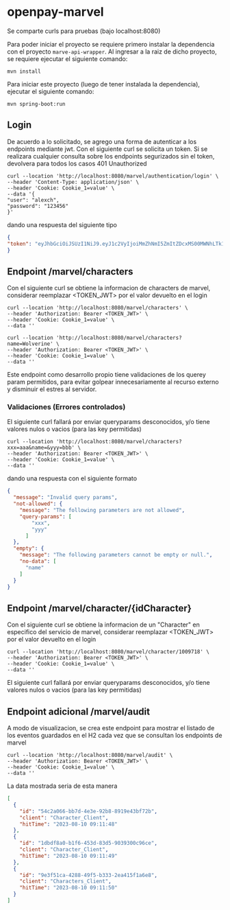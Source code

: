 # openpay-marvel

Se comparte curls para pruebas (bajo localhost:8080)

Para poder iniciar el proyecto se requiere primero instalar la dependencia con el proyecto ```marve-api-wrapper```. Al ingresar a la raiz de dicho proyecto, se requiere ejecutar el siguiente comando:

```shell
mvn install
```

Para iniciar este proyecto (luego de tener instalada la dependencia), ejecutar el siguiente comando:

```shell
mvn spring-boot:run
```

## Login
De acuerdo a lo solicitado, se agrego una forma de autenticar a los endpoints mediante jwt. Con el siguiente curl se solicita un token.
Si se realizara cualquier consulta sobre los endpoints segurizados sin el token, devolvera para todos los casos 401 Unauthorized

```shell
curl --location 'http://localhost:8080/marvel/authentication/login' \
--header 'Content-Type: application/json' \
--header 'Cookie: Cookie_1=value' \
--data '{
"user": "alexch",
"password": "123456"
}'
```

dando una respuesta del siguiente tipo
```json
{
"token": "eyJhbGciOiJSUzI1NiJ9.eyJ1c2VyIjoiMmZhNmI5ZmItZDcxMS00MWNhLTk1NjctZTJjMDE2MTc0ZTE4IiwidXNlcl9uYW1lIjoiYWxleGNoIiwiZXhwIjoxNjkxNjgwMDc2fQ.ZOiHitCOa1jgmS3717nIlW8pdZfabeSM77ZN2K2I-2rDnhQvwYLqVfvyuBXs0H69BuiX4z0ngwfWEMNA3Fo-YMYa9zuH3P-Dfbw-Bvh5iCgz8MhSS4Sm2pr67qXwlZnbSsgzj2LTCUpJrF-6jQt0iQ0uPJXI_4RIIiFUxi64c3bns9MsNr69_miMhvmC1Tv5xhdD_7NMQO4ANuT_Tw8f7MgtK--jj9IHaCM--IfyeeVJVE16r1Kp3wd7J8Rc-mO6HCe-zymcSLH7uLzxhaS5RiOJNVNpWy8o-p0LMhhrKKd--7ezav40ELRwgakvu7SxqNTAyY3zB_1F3rHC509LQw"
}
```

## Endpoint /marvel/characters
Con el siguiente curl se obtiene la informacion de characters de marvel, considerar reemplazar <TOKEN_JWT> por el valor devuelto en el login

```shell
curl --location 'http://localhost:8080/marvel/characters' \
--header 'Authorization: Bearer <TOKEN_JWT>' \
--header 'Cookie: Cookie_1=value' \
--data ''
```

```shell
curl --location 'http://localhost:8080/marvel/characters?name=Wolverine' \
--header 'Authorization: Bearer <TOKEN_JWT>' \
--header 'Cookie: Cookie_1=value' \
--data ''
```

Este endpoint como desarrollo propio tiene validaciones de los querey param permitidos, para evitar golpear innecesariamente al recurso externo y disminuir el estres al servidor.

### Validaciones (Errores controlados)
El siguiente curl fallará por enviar queryparams desconocidos, y/o tiene valores nulos o vacios (para las key permitidas)

```shell
curl --location 'http://localhost:8080/marvel/characters?xxx=aaa&name=&yyy=bbb' \
--header 'Authorization: Bearer <TOKEN_JWT>' \
--header 'Cookie: Cookie_1=value' \
--data ''
```
dando una respuesta con el siguiente formato
```json
{
  "message": "Invalid query params",
  "not-allowed": {
    "message": "The following parameters are not allowed",
    "query-params": [
        "xxx",
        "yyy"
      ]
  },
  "empty": {
    "message": "The following parameters cannot be empty or null.",
    "no-data": [
      "name"
    ]
  }
}
```


## Endpoint /marvel/character/{idCharacter}
Con el siguiente curl se obtiene la informacion de un "Character" en especifico del servicio de marvel, considerar reemplazar <TOKEN_JWT> por el valor devuelto en el login

```shell
curl --location 'http://localhost:8080/marvel/character/1009718' \
--header 'Authorization: Bearer <TOKEN_JWT>' \
--header 'Cookie: Cookie_1=value' \
--data ''
```

El siguiente curl fallará por enviar queryparams desconocidos, y/o tiene valores nulos o vacios (para las key permitidas)


## Endpoint adicional /marvel/audit
A modo de visualizacion, se crea este endpoint para mostrar el listado de los eventos guardados en el H2 cada vez que se consultan los endpoints de marvel

```shell
curl --location 'http://localhost:8080/marvel/audit' \
--header 'Authorization: Bearer <TOKEN_JWT>' \
--header 'Cookie: Cookie_1=value' \
--data ''
```

La data mostrada seria de esta manera

```json
[
  {
    "id": "54c2a066-bb7d-4e3e-92b8-8919e43bf72b",
    "client": "Character_Client",
    "hitTime": "2023-08-10 09:11:48"
  },
  {
    "id": "1dbdf8a0-b1f6-453d-83d5-9039300c96ce",
    "client": "Character_Client",
    "hitTime": "2023-08-10 09:11:49"
  },
  {
    "id": "9e3f51ca-4288-49f5-b333-2ea415f1a6e8",
    "client": "Characters_Client",
    "hitTime": "2023-08-10 09:11:50"
  }
]
```